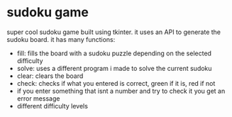 # sudoku game

super cool sudoku game built using tkinter. it uses an API to generate the sudoku board. it has many functions:

- fill: fills the board with a sudoku puzzle depending on the selected difficulty
- solve: uses a different program i made to solve the current sudoku
- clear: clears the board
- check: checks if what you entered is correct, green if it is, red if not
- if you enter something that isnt a number and try to check it you get an error message
- different difficulty levels
